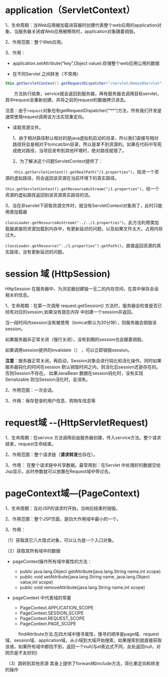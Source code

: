 # application（ServletContext）

1、生命周期：当Web应用被加载进容器时创建代表整个web应用的application对象，当服务器关闭或Web应用被移除时，application对象跟着销毁。  

2、作用范围：整个Web应用。

3、作用：   

- application.setAttribute(“key”,Object value):存储整个web应用公用的数据

- 在不同Servlet 之间转发（不常用）    

```java
this.getServletContext().getRequestDispatcher("/servlet/Demo10Servlet").forward(request, response);   
```

　　方法执行结束，service就会返回到服务器，再有服务器去调用目标servlet，其中request会重新创建，并将之前的request的数据拷贝进去。      

注意：由于`request`对象也有getRequestDispatcher("**")方法，所有我们开发是通常使用request调用该方法实现重定向。

- 读取资源文件。

    1、由于相对路径默认相对的是java虚拟机启动的目录，所以我们直接写相对路径将会是相对于tomcat/bin目录，所以是拿不到资源的。如果在代码中写死成绝对路径，当项目发布到其他环境时，绝对路径就错了。    

    2、为了解决这个问题ServletContext提供了：

　　`this.getServletContext().getRealPath("/1.properties")`，给进一个资源的虚拟路径，将会返回该资源在当前环境下的真实路径。

​		`this.getServletContext().getResourceAsStream("/1.properties")`，给一个资源的虚拟路径返回到该资源真实路径的流。

​		3、当在非servlet下获取资源文件时，就没有ServletContext对象用了，此时只能用类加载器 

`classLoader.getResourceAsStream("../../1.properties")`，此方法利用类加载器直接将资源加载到内存中，有更新延迟的问题，以及如果文件太大，占用内存过大。     

`classLoader.getResource("../1.properties").getPath()`，直接返回资源的真实路径，没有更新延迟的问题。

# session 域 (HttpSession)

HttpSession 在服务器中，为浏览器创建独一无二的内存空间，在其中保存会话相关的信息。  

1、生命周期：在第一次调用 request.getSession() 方法时，服务器会检查是否已经有对应的session,如果没有就在内存  中创建一个session并返回。   

当一段时间内session没有被使用（tomcat默认为30分钟），则服务器会销毁该session。   

如果服务器非正常关闭（强行关闭），没有到期的session也会跟着销毁。   

如果调用session提供的invalidate（） ，可以立即销毁session。   



**注意**：服务器正常关闭，再启动，Session对象会进行钝化和活化操作。同时如果服务器钝化的时间在session 默认销毁时间之内，则活化后session还是存在的。否则Session不存在。  如果JavaBean 数据在session钝化时，没有实现Serializable 则当Session活化时，会消失。

 

2、作用范围：一次会话。  

3、作用：保存登录的用户信息、购物车信息等

# request域  --(HttpServletRequest)

1、生命周期：在service 方法调用前由服务器创建，传入service方法。整个请求结束，request生命结束。  

2、作用范围：整个请求链（**请求转发**也存在）。  

3、作用：  在整个请求链中共享数据。最常用到：在Servlet 中处理好的数据交给Jsp显示，此时参数就可以放置在Request域中带过去。

# pageContext域—(PageContext)

1、生命周期：当对JSP的请求时开始，当响应结束时销毁。  

2、作用范围：整个JSP页面，是四大作用域中最小的一个。  

3、作用：   

 （1）获取其它八大隐式对象，可以认为是一个入口对象。   

 （2）获取其所有域中的数据      

- pageContext操作所有域中属性的方法：
    - public java.lang.Object getAttribute(java.lang.String name,int scope)      
    - public void setAttribute(java.lang.String name, java.lang.Object value,int scope)      
    - public void removeAttribute(java.lang.String name,int scope)            

- pageContext 中代表域的常量      
    - PageContext.APPLICATION_SCOPE      
    - PageContext.SESSION_SCOPE    
    - PageContext.REQUEST_SCOPE  
    - PageContext.PAGE_SCOPE            

　　　findAttribute方法,在四大域中搜寻属性，搜寻的顺序是page域、request域、session域、application域，从小域到大域开始搜索，如果搜索到就直接获取该值，如果所有域中都找不到，返回一个null(与el表达式不同，此处返回null，对网页是不友好的)         

​	（3）跳转到其他资源      其身上提供了forward和include方法，简化重定向和转发的操作